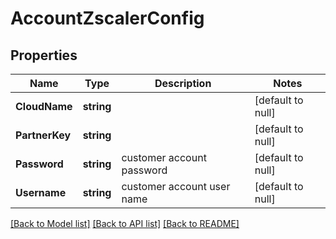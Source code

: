 # AccountZscalerConfig

## Properties
Name | Type | Description | Notes
------------ | ------------- | ------------- | -------------
**CloudName** | **string** |  | [default to null]
**PartnerKey** | **string** |  | [default to null]
**Password** | **string** | customer account password | [default to null]
**Username** | **string** | customer account user name | [default to null]

[[Back to Model list]](../README.md#documentation-for-models) [[Back to API list]](../README.md#documentation-for-api-endpoints) [[Back to README]](../README.md)


